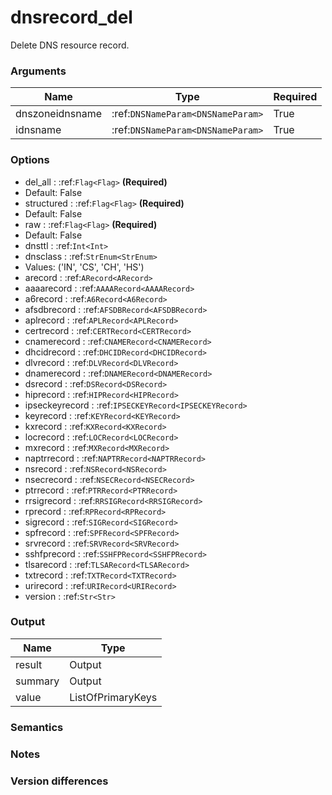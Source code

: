 [//]: # (THE CONTENT BELOW IS GENERATED. DO NOT EDIT.)
# dnsrecord_del
Delete DNS resource record.

### Arguments
|Name|Type|Required
|-|-|-
|dnszoneidnsname|:ref:`DNSNameParam<DNSNameParam>`|True
|idnsname|:ref:`DNSNameParam<DNSNameParam>`|True

### Options
* del_all : :ref:`Flag<Flag>` **(Required)**
 * Default: False
* structured : :ref:`Flag<Flag>` **(Required)**
 * Default: False
* raw : :ref:`Flag<Flag>` **(Required)**
 * Default: False
* dnsttl : :ref:`Int<Int>`
* dnsclass : :ref:`StrEnum<StrEnum>`
 * Values: ('IN', 'CS', 'CH', 'HS')
* arecord : :ref:`ARecord<ARecord>`
* aaaarecord : :ref:`AAAARecord<AAAARecord>`
* a6record : :ref:`A6Record<A6Record>`
* afsdbrecord : :ref:`AFSDBRecord<AFSDBRecord>`
* aplrecord : :ref:`APLRecord<APLRecord>`
* certrecord : :ref:`CERTRecord<CERTRecord>`
* cnamerecord : :ref:`CNAMERecord<CNAMERecord>`
* dhcidrecord : :ref:`DHCIDRecord<DHCIDRecord>`
* dlvrecord : :ref:`DLVRecord<DLVRecord>`
* dnamerecord : :ref:`DNAMERecord<DNAMERecord>`
* dsrecord : :ref:`DSRecord<DSRecord>`
* hiprecord : :ref:`HIPRecord<HIPRecord>`
* ipseckeyrecord : :ref:`IPSECKEYRecord<IPSECKEYRecord>`
* keyrecord : :ref:`KEYRecord<KEYRecord>`
* kxrecord : :ref:`KXRecord<KXRecord>`
* locrecord : :ref:`LOCRecord<LOCRecord>`
* mxrecord : :ref:`MXRecord<MXRecord>`
* naptrrecord : :ref:`NAPTRRecord<NAPTRRecord>`
* nsrecord : :ref:`NSRecord<NSRecord>`
* nsecrecord : :ref:`NSECRecord<NSECRecord>`
* ptrrecord : :ref:`PTRRecord<PTRRecord>`
* rrsigrecord : :ref:`RRSIGRecord<RRSIGRecord>`
* rprecord : :ref:`RPRecord<RPRecord>`
* sigrecord : :ref:`SIGRecord<SIGRecord>`
* spfrecord : :ref:`SPFRecord<SPFRecord>`
* srvrecord : :ref:`SRVRecord<SRVRecord>`
* sshfprecord : :ref:`SSHFPRecord<SSHFPRecord>`
* tlsarecord : :ref:`TLSARecord<TLSARecord>`
* txtrecord : :ref:`TXTRecord<TXTRecord>`
* urirecord : :ref:`URIRecord<URIRecord>`
* version : :ref:`Str<Str>`

### Output
|Name|Type
|-|-
|result|Output
|summary|Output
|value|ListOfPrimaryKeys

[//]: # (ADD YOUR NOTES BELOW. THESE WILL BE PICKED EVERY TIME THE DOCS ARE REGENERATED. //end)
### Semantics

### Notes

### Version differences